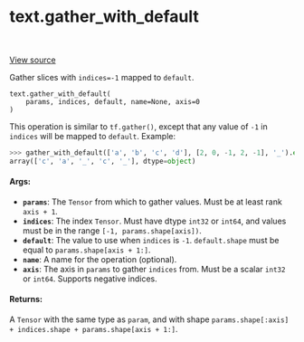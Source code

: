<div itemscope itemtype="http://developers.google.com/ReferenceObject">
<meta itemprop="name" content="text.gather_with_default" />
<meta itemprop="path" content="Stable" />
</div>

# text.gather_with_default

<!-- Insert buttons and diff -->

<table class="tfo-notebook-buttons tfo-api" align="left">
</table>

<a target="_blank" href="https://github.com/tensorflow/text/tree/master/tensorflow_text/python/ops/pointer_ops.py">View
source</a>

Gather slices with `indices=-1` mapped to `default`.

<pre class="devsite-click-to-copy prettyprint lang-py tfo-signature-link">
<code>text.gather_with_default(
    params, indices, default, name=None, axis=0
)
</code></pre>

<!-- Placeholder for "Used in" -->

This operation is similar to `tf.gather()`, except that any value of `-1`
in `indices` will be mapped to `default`.  Example:

```python
>>> gather_with_default(['a', 'b', 'c', 'd'], [2, 0, -1, 2, -1], '_').eval()
array(['c', 'a', '_', 'c', '_'], dtype=object)
```

#### Args:

*   <b>`params`</b>: The `Tensor` from which to gather values. Must be at least
    rank `axis + 1`.
*   <b>`indices`</b>: The index `Tensor`. Must have dtype `int32` or `int64`,
    and values must be in the range `[-1, params.shape[axis])`.
*   <b>`default`</b>: The value to use when `indices` is `-1`. `default.shape`
    must be equal to `params.shape[axis + 1:]`.
*   <b>`name`</b>: A name for the operation (optional).
*   <b>`axis`</b>: The axis in `params` to gather `indices` from. Must be a
    scalar `int32` or `int64`. Supports negative indices.

#### Returns:

A `Tensor` with the same type as `param`, and with shape `params.shape[:axis] +
indices.shape + params.shape[axis + 1:]`.
